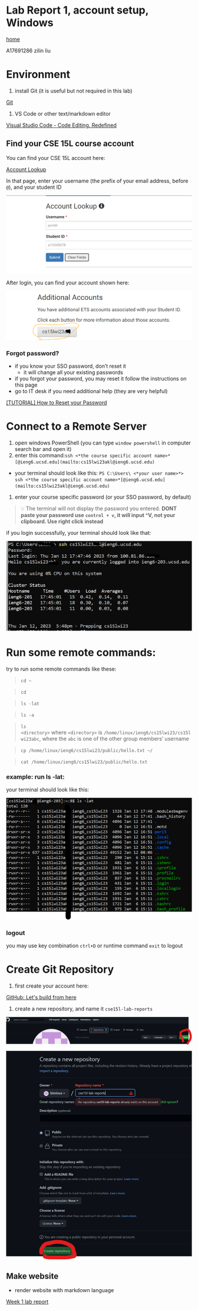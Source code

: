 # Lab Report 1, account setup, Windows
[home](index.md)

A17691286
zilin liu

# Environment

1. install Git (it is useful but not required in this lab)

[Git](https://git-scm.com/)

1. VS Code or other text/markdown editor

[Visual Studio Code - Code Editing. Redefined](https://code.visualstudio.com/)

## Find your CSE 15L course account

You can find your CSE 15L account here: 

[Account Lookup](https://sdacs.ucsd.edu/~icc/index.php)

In that page, enter your username (the prefix of your email address, before `@`), and your student ID

![Untitled](Lab%20Report%201%205d3c4c9169b5461ba6ed0b9a873df0e6/Untitled.png)

After login, you can find your account shown here: 

![Untitled](Lab%20Report%201%205d3c4c9169b5461ba6ed0b9a873df0e6/Untitled%201.png)

### Forgot password?

- if you know your SSO password, don’t reset it
    - it will change all your existing passwords
- if you forgot your password, you may reset it follow the instructions on this page
- go to IT desk if you need additional help (they are very helpful)

[[TUTORIAL] How to Reset your Password](https://docs.google.com/document/d/1hs7CyQeh-MdUfM9uv99i8tqfneos6Y8bDU0uhn1wqho/edit)

# Connect to a Remote Server

1. open windows PowerShell (you can type `window powershell` in computer search bar and open it)
2. enter this command:`ssh <*the course specific account name>*[@ieng6.ucsd.edu](mailto:cs15lwi23akl@ieng6.ucsd.edu)`
- your terminal should look like this: `PS C:\Users\ <*your user name>*> ssh <*the course specific account name>*[@ieng6.ucsd.edu](mailto:cs15lwi23akl@ieng6.ucsd.edu)`
1. enter your course specific password (or your SSO password, by default)


> 💡 The terminal will not display the password you entered. **DONT paste your password use `control + v`, it will input ^V, not your clipboard. Use right click instead**


if you login successfully, your terminal should look like that: 

![Untitled](Lab%20Report%201%205d3c4c9169b5461ba6ed0b9a873df0e6/Untitled%202.png)

# Run some remote commands:

try to run some remote commands like these:

> `cd ~`
> 

> `cd`
> 

> `ls -lat`
> 

> `ls -a`
> 

> `ls <directory>` where `<directory>` is `/home/linux/ieng6/cs15lwi23/cs15lwi23abc`, where the `abc` is one of the other group members’ username
> 

> `cp /home/linux/ieng6/cs15lwi23/public/hello.txt ~/`
> 

> `cat /home/linux/ieng6/cs15lwi23/public/hello.txt`
> 

### example: run ls -lat:

your terminal should look like this:

![Untitled](Lab%20Report%201%205d3c4c9169b5461ba6ed0b9a873df0e6/Untitled%203.png)

### logout

you may use key combination `ctrl+D` or runtime command `exit` to logout 

# Create Git Repository

1. first create your account here:

[GitHub: Let's build from here](https://github.com/)

1. create a new repository, and name it `cse15l-lab-reports`

![Untitled](Lab%20Report%201%205d3c4c9169b5461ba6ed0b9a873df0e6/Untitled%204.png)

![Untitled](Lab%20Report%201%205d3c4c9169b5461ba6ed0b9a873df0e6/Untitled%205.png)

## Make website

- render website with markdown language

[Week 1 lab report](https://kiminus.github.io/cse15l-lab-reports/lab-report-week1)
